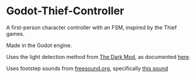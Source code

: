 # Godot-Thief-Controller
A first-person character controller with an FSM, inspired by the Thief games.

Made in the Godot engine.

Uses the light detection method from [The Dark Mod](https://www.thedarkmod.com/main/), as documented [here](https://forums.thedarkmod.com/index.php?/topic/18882-how-does-the-light-awareness-system-las-work/).

Uses footstep sounds from [freesound.org](https://freesound.org/), specifically [this sound](https://freesound.org/people/Fission9/sounds/521590/)
